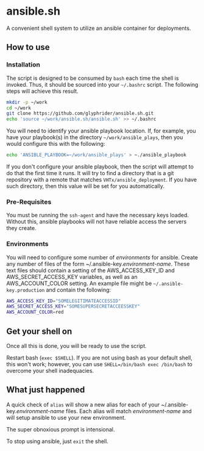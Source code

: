 # ansible.sh

A convenient shell system to utilize an ansible container for deployments.

## How to use

### Installation

The script is designed to be consumed by `bash` each time the shell is invoked. Thus, it should be sourced into your `~/.bashrc` script. The following steps will achieve this result.

```bash
mkdir -p ~/work
cd ~/work
git clone https://github.com/glyphrider/ansible.sh.git
echo 'source ~/work/ansible.sh/ansible.sh' >> ~/.bashrc
```

You will need to identify your ansible playbook location. If, for example, you have your playbook(s) in the directory `~/work/ansible_plays`, then you would configure this with the following:

```bash
echo 'ANSIBLE_PLAYBOOK=~/work/ansible_plays' > ~./ansible_playbook
```

If you don't configure your ansible playbook, then the script will attempt to do that the first time it runs. It will try to find a directory that is a git repository with a remote that matches `VHTx/ansible_deployment`. If you have such directory, then this value will be set for you automatically.

### Pre-Requisites

You must be running the `ssh-agent` and have the necessary keys loaded. Without this, ansible playbooks will not have reliable access the servers they create.

### Environments

You will need to configure some number of _environments_ for ansible. Create any number of files of the form ~/.ansible-key._environment-name_. These text files should contain a setting of the AWS_ACCESS_KEY_ID and AWS_SECRET_ACCESS_KEY variables, as well as an AWS_ACCOUNT_COLOR setting. An example file might be `~/.ansible-key.production` and contain the following:

```bash
AWS_ACCESS_KEY_ID="SOMELEGITIMATEACCESSID"
AWS_SECRET_ACCESS_KEY="SOMESUPERSECRETACCEESSKEY"
AWS_ACCOUNT_COLOR=red
```

## Get your shell on

Once all this is done, you will be ready to use the script.

Restart bash (`exec $SHELL`). If you are not using bash as your default shell, this won't work; however, you can use `SHELL=/bin/bash exec /bin/bash` to overcome your shell inadequacies.

## What just happened

A quick check of `alias` will show a new alias for each of your ~/.ansible-key._environment-name_ files. Each alias will match _environment-name_ and will setup ansible to use your new environment.

The super obnoxious prompt is intensional.

To stop using ansible, just `exit` the shell.

